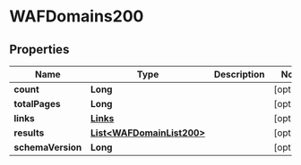 

# WAFDomains200


## Properties

| Name | Type | Description | Notes |
|------------ | ------------- | ------------- | -------------|
|**count** | **Long** |  |  [optional] |
|**totalPages** | **Long** |  |  [optional] |
|**links** | [**Links**](Links.md) |  |  [optional] |
|**results** | [**List&lt;WAFDomainList200&gt;**](WAFDomainList200.md) |  |  [optional] |
|**schemaVersion** | **Long** |  |  [optional] |



